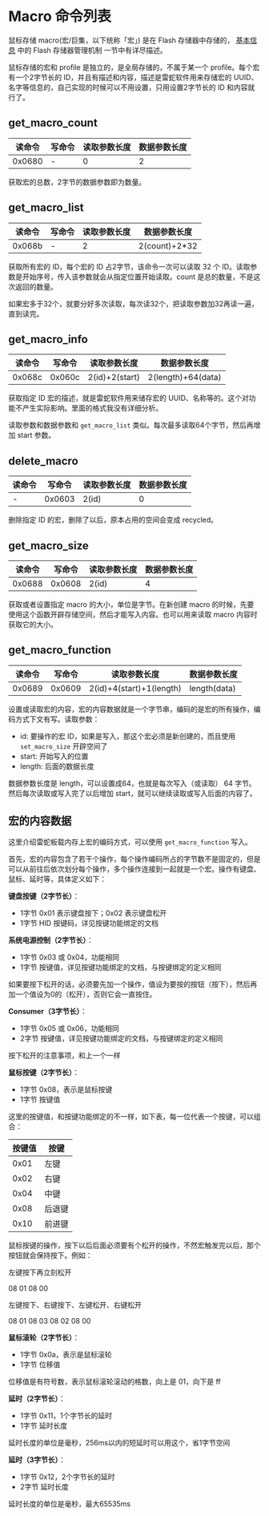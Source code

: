 # Macro 命令列表

鼠标存储 macro(宏/巨集，以下统称「宏」) 是在 Flash 存储器中存储的， [基本信息](./basic.md) 中的 Flash 存储器管理机制 一节中有详尽描述。

鼠标存储的宏和 profile 是独立的，是全局存储的，不属于某一个 profile。每个宏有一个2字节长的 ID，并且有描述和内容，描述是雷蛇软件用来存储宏的 UUID、名字等信息的，自己实现的时候可以不用设置，只用设置2字节长的 ID 和内容就行了。

## get_macro_count

| 读命令 | 写命令 | 读取参数长度 | 数据参数长度 |
| ------ | ------ | ------------ | ------------ |
| 0x0680 | -      | 0            | 2            |

获取宏的总数，2字节的数据参数即为数量。

## get_macro_list

| 读命令 | 写命令 | 读取参数长度 | 数据参数长度 |
| ------ | ------ | ------------ | ------------ |
| 0x068b | -      | 2            | 2(count)+2*32 |

获取所有宏的 ID，每个宏的 ID 占2字节，该命令一次可以读取 32 个 ID。读取参数是开始序号，传入该参数就会从指定位置开始读取。count 是总的数量，不是这次返回的数量。

如果宏多于32个，就要分好多次读取，每次读32个，把读取参数加32再读一遍，直到读完。

## get_macro_info

| 读命令 | 写命令 | 读取参数长度 | 数据参数长度 |
| ------ | ------ | ------------ | ------------ |
| 0x068c | 0x060c | 2(id)+2(start) | 2(length)+64(data) |

获取指定 ID 宏的描述，就是雷蛇软件用来储存宏的 UUID、名称等的。这个对功能不产生实际影响。里面的格式我没有详细分析。

读取参数和数据参数和 `get_macro_list` 类似。每次最多读取64个字节，然后再增加 start 参数。

## delete_macro

| 读命令 | 写命令 | 读取参数长度 | 数据参数长度 |
| ------ | ------ | ------------ | ------------ |
| -      | 0x0603 | 2(id)        | 0            |

删除指定 ID 的宏，删除了以后，原本占用的空间会变成 recycled。

## get_macro_size

| 读命令 | 写命令 | 读取参数长度 | 数据参数长度 |
| ------ | ------ | ------------ | ------------ |
| 0x0688 | 0x0608 | 2(id)        | 4            |

获取或者设置指定 macro 的大小，单位是字节。在新创建 macro 的时候，先要使用这个函数开辟存储空间，然后才能写入内容。也可以用来读取 macro 内容时获取它的大小。

## get_macro_function

| 读命令 | 写命令 | 读取参数长度 | 数据参数长度 |
| ------ | ------ | ------------ | ------------ |
| 0x0689 | 0x0609 | 2(id)+4(start)+1(length) | length(data) |

设置或读取宏的内容，宏的内容数据就是一个字节串，编码的是宏的所有操作，编码方式下文有写。读取参数：

- id: 要操作的宏 ID，如果是写入，那这个宏必须是新创建的，而且使用 `set_macro_size` 开辟空间了
- start: 开始写入的位置
- length: 后面的数据长度

数据参数长度是 length，可以设置成64，也就是每次写入（或读取） 64 字节。然后每次读取或写入完了以后增加 start，就可以继续读取或写入后面的内容了。

## 宏的内容数据

这里介绍雷蛇板载内存上宏的编码方式，可以使用 `get_macro_function` 写入。

首先，宏的内容包含了若干个操作，每个操作编码所占的字节数不是固定的，但是可以从前往后依次划分每个操作，多个操作连接到一起就是一个宏。操作有键盘、鼠标、延时等，具体定义如下：

**键盘按键（2字节长）**：

- 1字节 0x01 表示键盘按下；0x02 表示键盘松开
- 1字节 HID 按键码，详见按键功能绑定的文档

**系统电源控制（2字节长）**：

- 1字节 0x03 或 0x04，功能相同
- 1字节 按键值，详见按键功能绑定的文档，与按键绑定的定义相同

如果要按下松开的话，必须要先加一个操作，值设为要按的按钮（按下），然后再加一个值设为0的（松开），否则它会一直按住。

**Consumer（3字节长）**：

- 1字节 0x05 或 0x06，功能相同
- 2字节 按键值，详见按键功能绑定的文档，与按键绑定的定义相同

按下松开的注意事项，和上一个一样

**鼠标按键（2字节长）**：

- 1字节 0x08，表示是鼠标按键
- 1字节 按键值

这里的按键值，和按键功能绑定的不一样，如下表，每一位代表一个按键，可以组合：

| 按键值 | 按键 |
| ------ | ------ |
| 0x01 | 左键 |
| 0x02 | 右键 |
| 0x04 | 中键 |
| 0x08 | 后退键 |
| 0x10 | 前进键 |

鼠标按键的操作，按下以后后面必须要有个松开的操作，不然宏触发完以后，那个按钮就会保持按下。例如：

左键按下再立刻松开

08 01 08 00

左键按下、右键按下、左键松开、右键松开

08 01 08 03 08 02 08 00

**鼠标滚轮（2字节长）**：

- 1字节 0x0a，表示是鼠标滚轮
- 1字节 位移值

位移值是有符号数，表示鼠标滚轮滚动的格数，向上是 01，向下是 ff

**延时（2字节长）**：

- 1字节 0x11，1个字节长的延时
- 1字节 延时长度

延时长度的单位是毫秒，256ms以内的短延时可以用这个，省1字节空间

**延时（3字节长）**：

- 1字节 0x12，2个字节长的延时
- 2字节 延时长度

延时长度的单位是毫秒，最大65535ms


